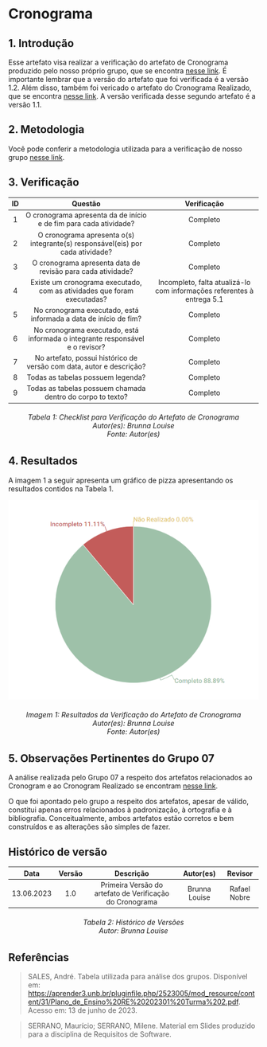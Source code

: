# Cronograma

## 1. Introdução
Esse artefato visa realizar a verificação do artefato de Cronograma produzido pelo nosso próprio grupo, que se encontra [nesse link](https://requisitos-de-software.github.io/2023.1-Twitch/planejamento/cronograma/).
É importante lembrar que a versão do artefato que foi verificada é a versão 1.2. Além disso, também foi vericado o artefato do Cronograma Realizado, que se encontra [nesse link](https://requisitos-de-software.github.io/2023.1-Twitch/planejamento/cronograma_realizado/). A versão verificada desse segundo artefato é a versão 1.1.

## 2. Metodologia
Você pode conferir a metodologia utilizada para a verificação de nosso grupo [nesse link]().

## 3. Verificação

|ID|Questão|Verificação|
|:-:|:-:|:-:|
|1|O cronograma apresenta da de início e de fim para cada atividade?|Completo|
|2|O cronograma apresenta o(s) integrante(s) responsável(eis) por cada atividade?|Completo|
|3|O cronograma apresenta data de revisão para cada atividade?|Completo|
|4|Existe um cronograma executado, com as atividades que foram executadas?|Incompleto, falta atualizá-lo com informações referentes à entrega 5.1|
|5|No cronograma executado, está informada a data de início de fim?|Completo|
|6|No cronograma executado, está informada o integrante responsável e o revisor?|Completo|
|7|No artefato, possui histórico de versão com data, autor e descrição?|Completo|
|8|Todas as tabelas possuem legenda?|Completo|
|9|Todas as tabelas possuem chamada dentro do corpo to texto?|Completo|

<h6 align = "center"> Tabela 1: Checklist para Verificação do Artefato de Cronograma
<br> Autor(es): Brunna Louise
<br>Fonte: Autor(es)</h6>

## 4. Resultados
A imagem 1 a seguir apresenta um gráfico de pizza apresentando os resultados contidos na Tabela 1.

![Resultados Cronograma](./verifica_cronograma08.png)
<h6 align = "center"> Imagem 1: Resultados da Verificação do Artefato de Cronograma
<br> Autor(es): Brunna Louise
<br>Fonte: Autor(es)</h6>

## 5. Observações Pertinentes do Grupo 07
A análise realizada pelo Grupo 07 a respeito dos artefatos relacionados ao Cronogram e ao Cronogram Realizado se encontram [nesse link](https://requisitos-de-software.github.io/2023.1-Petz/analise/teste/planejamento/).

O que foi apontado pelo grupo a respeito dos artefatos, apesar de válido, constitui apenas erros relacionados à padronização, à ortografia e à bibliografia. Conceitualmente, ambos artefatos estão corretos e bem construídos e as alterações são simples de fazer.

## Histórico de versão
|    Data    | Versão | Descrição                                                                      | Autor(es)  | Revisor  |
| :--------: | :----: | :----------------------------------------------------------------------------: | :--------: | :------: |
| 13.06.2023 | 1.0    | Primeira Versão do artefato de Verificação do Cronograma |   Brunna Louise   | Rafael Nobre  |

<h6 align = "center"> Tabela 2: Histórico de Versões
<br> Autor: Brunna Louise </h6>

## Referências

>SALES, André. Tabela utilizada para análise dos grupos. Disponível em: https://aprender3.unb.br/pluginfile.php/2523005/mod_resource/content/31/Plano_de_Ensino%20RE%20202301%20Turma%202.pdf. Acesso em: 13 de junho de 2023.

>SERRANO, Maurício; SERRANO, Milene. Material em Slides produzido para a disciplina de Requisitos de Software.